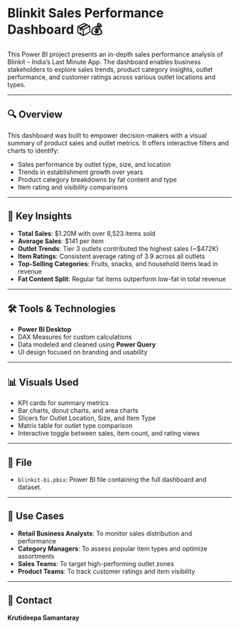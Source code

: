 
# Blinkit Sales Performance Dashboard 📦💰

This Power BI project presents an in-depth sales performance analysis of Blinkit – India’s Last Minute App. The dashboard enables business stakeholders to explore sales trends, product category insights, outlet performance, and customer ratings across various outlet locations and types.

---

## 🔍 Overview

This dashboard was built to empower decision-makers with a visual summary of product sales and outlet metrics. It offers interactive filters and charts to identify:

- Sales performance by outlet type, size, and location
- Trends in establishment growth over years
- Product category breakdowns by fat content and type
- Item rating and visibility comparisons

---

## 📌 Key Insights

- **Total Sales**: $1.20M with over 8,523 items sold
- **Average Sales**: $141 per item
- **Outlet Trends**: Tier 3 outlets contributed the highest sales (~$472K)
- **Item Ratings**: Consistent average rating of 3.9 across all outlets
- **Top-Selling Categories**: Fruits, snacks, and household items lead in revenue
- **Fat Content Split**: Regular fat items outperform low-fat in total revenue

---

## 🛠 Tools & Technologies

- **Power BI Desktop**
- DAX Measures for custom calculations
- Data modeled and cleaned using **Power Query**
- UI design focused on branding and usability

---

## 📊 Visuals Used

- KPI cards for summary metrics
- Bar charts, donut charts, and area charts
- Slicers for Outlet Location, Size, and Item Type
- Matrix table for outlet type comparison
- Interactive toggle between sales, item count, and rating views

---

## 📁 File

- `blinkit-bi.pbix`: Power BI file containing the full dashboard and dataset.

---

## 🎯 Use Cases

- **Retail Business Analysts**: To monitor sales distribution and performance
- **Category Managers**: To assess popular item types and optimize assortments
- **Sales Teams**: To target high-performing outlet zones
- **Product Teams**: To track customer ratings and item visibility

---

## 📎 Contact

**Krutideepa Samantaray**
